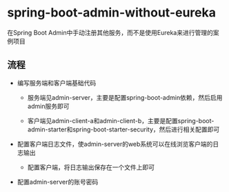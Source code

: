 # spring-boot-admin-without-eureka
在Spring Boot Admin中手动注册其他服务，而不是使用Eureka来进行管理的案例项目

## 流程

* 编写服务端和客户端基础代码

    * 服务端见admin-server，主要是配置spring-boot-admin依赖，然后启用admin服务即可
    
    * 客户端见admin-client-a和admin-client-b，主要是配置spring-boot-admin-starter和spring-boot-starter-security，然后进行相关配置即可
    
* 配置客户端日志文件，使admin-server的web系统可以在线浏览客户端的日志输出

    * 配置客户端，将日志输出保存在一个文件上即可
    
* 配置admin-server的账号密码

        
    
        